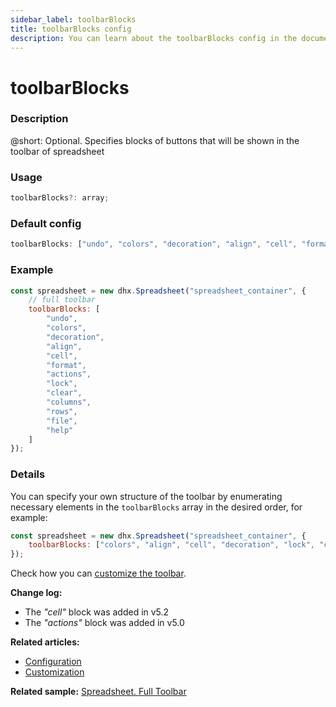 ```yaml
---
sidebar_label: toolbarBlocks
title: toolbarBlocks config
description: You can learn about the toolbarBlocks config in the documentation of the DHTMLX JavaScript Spreadsheet library. Browse developer guides and API reference, try out code examples and live demos, and download a free 30-day evaluation version of DHTMLX Spreadsheet.
---
```


# toolbarBlocks

### Description

@short: Optional. Specifies blocks of buttons that will be shown in the toolbar of spreadsheet

### Usage

~~~jsx
toolbarBlocks?: array;
~~~

### Default config

~~~jsx
toolbarBlocks: ["undo", "colors", "decoration", "align", "cell", "format", "actions"]
~~~

### Example

~~~jsx {3-17}
const spreadsheet = new dhx.Spreadsheet("spreadsheet_container", {
    // full toolbar
    toolbarBlocks: [
        "undo",
        "colors",
        "decoration",
        "align",
        "cell",
        "format",
        "actions", 
        "lock",
        "clear",
        "columns",
        "rows",
        "file",
        "help"
    ]
});
~~~

### Details

You can specify your own structure of the toolbar by enumerating necessary elements in the `toolbarBlocks` array in the desired order, for example:

~~~jsx
const spreadsheet = new dhx.Spreadsheet("spreadsheet_container", {
    toolbarBlocks: ["colors", "align", "cell", "decoration", "lock", "clear"]
});
~~~

Check how you can [customize the toolbar](customization.md/#toolbar).

**Change log:**

- The *"cell"* block was added in v5.2
- The *"actions"* block was added in v5.0 

**Related articles:**
- [Configuration](configuration.md#toolbar)
- [Customization](customization.md)

**Related sample:** [Spreadsheet. Full Toolbar](https://snippet.dhtmlx.com/kpm017nx)